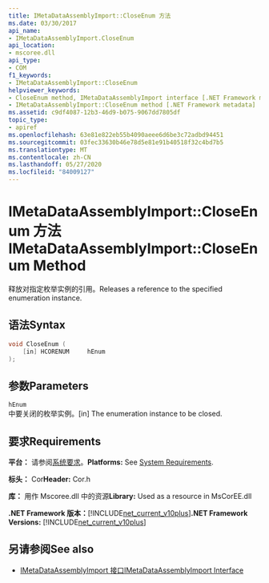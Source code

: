 ```yaml
---
title: IMetaDataAssemblyImport::CloseEnum 方法
ms.date: 03/30/2017
api_name:
- IMetaDataAssemblyImport.CloseEnum
api_location:
- mscoree.dll
api_type:
- COM
f1_keywords:
- IMetaDataAssemblyImport::CloseEnum
helpviewer_keywords:
- CloseEnum method, IMetaDataAssemblyImport interface [.NET Framework metadata]
- IMetaDataAssemblyImport::CloseEnum method [.NET Framework metadata]
ms.assetid: c9df4087-12b3-46d9-b075-9067dd7805df
topic_type:
- apiref
ms.openlocfilehash: 63e81e822eb55b4090aeee6d6be3c72adbd94451
ms.sourcegitcommit: 03fec33630b46e78d5e81e91b40518f32c4bd7b5
ms.translationtype: MT
ms.contentlocale: zh-CN
ms.lasthandoff: 05/27/2020
ms.locfileid: "84009127"
---
```

# <a name="imetadataassemblyimportcloseenum-method"></a><span data-ttu-id="6c792-102">IMetaDataAssemblyImport::CloseEnum 方法</span><span class="sxs-lookup"><span data-stu-id="6c792-102">IMetaDataAssemblyImport::CloseEnum Method</span></span>
<span data-ttu-id="6c792-103">释放对指定枚举实例的引用。</span><span class="sxs-lookup"><span data-stu-id="6c792-103">Releases a reference to the specified enumeration instance.</span></span>  
  
## <a name="syntax"></a><span data-ttu-id="6c792-104">语法</span><span class="sxs-lookup"><span data-stu-id="6c792-104">Syntax</span></span>  
  
```cpp  
void CloseEnum (  
    [in] HCORENUM     hEnum  
);  
```  
  
## <a name="parameters"></a><span data-ttu-id="6c792-105">参数</span><span class="sxs-lookup"><span data-stu-id="6c792-105">Parameters</span></span>  
 `hEnum`  
 <span data-ttu-id="6c792-106">中要关闭的枚举实例。</span><span class="sxs-lookup"><span data-stu-id="6c792-106">[in] The enumeration instance to be closed.</span></span>  
  
## <a name="requirements"></a><span data-ttu-id="6c792-107">要求</span><span class="sxs-lookup"><span data-stu-id="6c792-107">Requirements</span></span>  
 <span data-ttu-id="6c792-108">**平台：** 请参阅[系统要求](../../get-started/system-requirements.md)。</span><span class="sxs-lookup"><span data-stu-id="6c792-108">**Platforms:** See [System Requirements](../../get-started/system-requirements.md).</span></span>  
  
 <span data-ttu-id="6c792-109">**标头：** Cor</span><span class="sxs-lookup"><span data-stu-id="6c792-109">**Header:** Cor.h</span></span>  
  
 <span data-ttu-id="6c792-110">**库：** 用作 Mscoree.dll 中的资源</span><span class="sxs-lookup"><span data-stu-id="6c792-110">**Library:** Used as a resource in MsCorEE.dll</span></span>  
  
 <span data-ttu-id="6c792-111">**.NET Framework 版本：**[!INCLUDE[net_current_v10plus](../../../../includes/net-current-v10plus-md.md)]</span><span class="sxs-lookup"><span data-stu-id="6c792-111">**.NET Framework Versions:** [!INCLUDE[net_current_v10plus](../../../../includes/net-current-v10plus-md.md)]</span></span>  
  
## <a name="see-also"></a><span data-ttu-id="6c792-112">另请参阅</span><span class="sxs-lookup"><span data-stu-id="6c792-112">See also</span></span>

- [<span data-ttu-id="6c792-113">IMetaDataAssemblyImport 接口</span><span class="sxs-lookup"><span data-stu-id="6c792-113">IMetaDataAssemblyImport Interface</span></span>](imetadataassemblyimport-interface.md)
